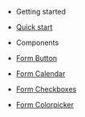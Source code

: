 - Getting started
 - [Quick start](/quickstart)

- Components
 - [Form Button](custom-elements-docs/Form-Button)
 - [Form Calendar](/custom-elements-docs/Form-Callender)
 - [Form Checkboxes](/custom-elements-docs/Form-Checkboxes)
 - [Form Colorpicker](/custom-elements-docs/Form-Colorpicker)
